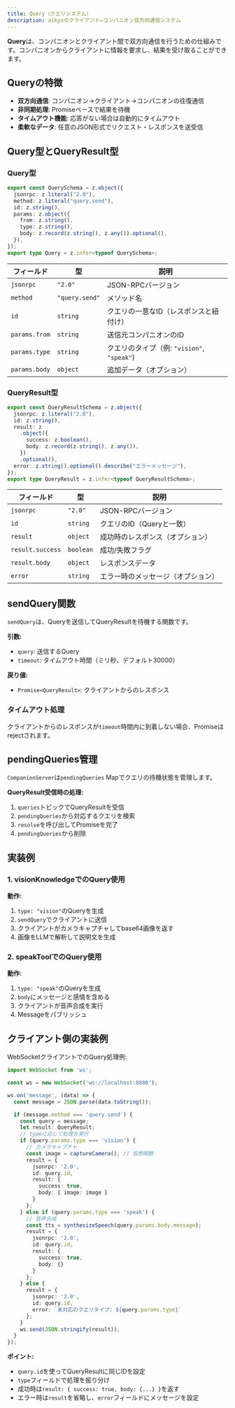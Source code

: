 ```yaml
---
title: Query（クエリシステム）
description: aikyoのクライアント⇔コンパニオン双方向通信システム
---
```


**Query**は、コンパニオンとクライアント間で双方向通信を行うための仕組みです。コンパニオンからクライアントに情報を要求し、結果を受け取ることができます。

## Queryの特徴

- **双方向通信**: コンパニオン→クライアント→コンパニオンの往復通信
- **非同期処理**: Promiseベースで結果を待機
- **タイムアウト機能**: 応答がない場合は自動的にタイムアウト
- **柔軟なデータ**: 任意のJSON形式でリクエスト・レスポンスを送受信

## Query型とQueryResult型

### Query型

```typescript
export const QuerySchema = z.object({
  jsonrpc: z.literal("2.0"),
  method: z.literal("query.send"),
  id: z.string(),
  params: z.object({
    from: z.string(),
    type: z.string(),
    body: z.record(z.string(), z.any()).optional(),
  }),
});
export type Query = z.infer<typeof QuerySchema>;
```

| フィールド | 型 | 説明 |
|-----------|-----|------|
| `jsonrpc` | `"2.0"` | JSON-RPCバージョン |
| `method` | `"query.send"` | メソッド名 |
| `id` | `string` | クエリの一意なID（レスポンスと紐付け） |
| `params.from` | `string` | 送信元コンパニオンのID |
| `params.type` | `string` | クエリのタイプ（例: `"vision"`, `"speak"`) |
| `params.body` | `object` | 追加データ（オプション） |

### QueryResult型

```typescript
export const QueryResultSchema = z.object({
  jsonrpc: z.literal("2.0"),
  id: z.string(),
  result: z
    .object({
      success: z.boolean(),
      body: z.record(z.string(), z.any()),
    })
    .optional(),
  error: z.string().optional().describe("エラーメッセージ"),
});
export type QueryResult = z.infer<typeof QueryResultSchema>;
```

| フィールド | 型 | 説明 |
|-----------|-----|------|
| `jsonrpc` | `"2.0"` | JSON-RPCバージョン |
| `id` | `string` | クエリのID（Queryと一致） |
| `result` | `object` | 成功時のレスポンス（オプション） |
| `result.success` | `boolean` | 成功/失敗フラグ |
| `result.body` | `object` | レスポンスデータ |
| `error` | `string` | エラー時のメッセージ（オプション） |

## sendQuery関数

`sendQuery`は、Queryを送信してQueryResultを待機する関数です。

**引数:**

- `query`: 送信するQuery
- `timeout`: タイムアウト時間（ミリ秒、デフォルト30000）

**戻り値:**

- `Promise<QueryResult>`: クライアントからのレスポンス

### タイムアウト処理

クライアントからのレスポンスが`timeout`時間内に到着しない場合、Promiseはrejectされます。

## pendingQueries管理

`CompanionServer`は`pendingQueries` Mapでクエリの待機状態を管理します。

**QueryResult受信時の処理:**

1. `queries`トピックでQueryResultを受信
2. `pendingQueries`から対応するクエリを検索
3. `resolve`を呼び出してPromiseを完了
4. `pendingQueries`から削除

## 実装例

### 1. visionKnowledgeでのQuery使用

**動作:**

1. `type: "vision"`のQueryを生成
2. `sendQuery`でクライアントに送信
3. クライアントがカメラキャプチャしてbase64画像を返す
4. 画像をLLMで解析して説明文を生成

### 2. speakToolでのQuery使用

**動作:**

1. `type: "speak"`のQueryを生成
2. `body`にメッセージと感情を含める
3. クライアントが音声合成を実行
4. Messageをパブリッシュ

## クライアント側の実装例

WebSocketクライアントでのQuery処理例:

```typescript
import WebSocket from 'ws';

const ws = new WebSocket('ws://localhost:8080');

ws.on('message', (data) => {
  const message = JSON.parse(data.toString());

  if (message.method === 'query.send') {
    const query = message;
    let result: QueryResult;
    // typeに応じて処理を実行
    if (query.params.type === 'vision') {
      // カメラキャプチャ
      const image = captureCamera(); // 仮想関数
      result = {
        jsonrpc: '2.0',
        id: query.id,
        result: {
          success: true,
          body: { image: image }
        }
      };
    } else if (query.params.type === 'speak') {
      // 音声合成
      const tts = synthesizeSpeech(query.params.body.message);
      result = {
        jsonrpc: '2.0',
        id: query.id,
        result: {
          success: true,
          body: {}
        }
      };
    } else {
      result = {
        jsonrpc: '2.0',
        id: query.id,
        error: `未対応のクエリタイプ: ${query.params.type}`
      };
    }
    ws.send(JSON.stringify(result));
  }
});
```

**ポイント:**

- `query.id`を使ってQueryResultに同じIDを設定
- `type`フィールドで処理を振り分け
- 成功時は`result: { success: true, body: {...} }`を返す
- エラー時は`result`を省略し、`error`フィールドにメッセージを設定
